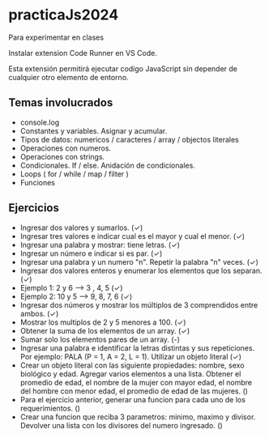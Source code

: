 # practicaJs2024

Para experimentar en clases

Instalar extension Code Runner en VS Code.

Esta extensión permitirá ejecutar codigo JavaScript sin depender de cualquier otro elemento de entorno.

## Temas involucrados

- console.log
- Constantes y variables. Asignar y acumular.
- Tipos de datos: numericos / caracteres / array / objectos literales
- Operaciones con numeros.
- Operaciones con strings.
- Condicionales. If / else. Anidación de condicionales.
- Loops ( for / while / map / filter )
- Funciones

## Ejercicios

- Ingresar dos valores y sumarlos. (✓)
- Ingresar tres valores e indicar cual es el mayor y cual el menor. (✓)
- Ingresar una palabra y mostrar: <PALABRA> tiene <n> letras. (✓)
- Ingresar un número e indicar si es par. (✓)
- Ingresar una palabra y un numero "n". Repetir la palabra "n" veces. (✓)
- Ingresar dos valores enteros y enumerar los elementos que los separan. (✓)
- Ejemplo 1: 2 y 6 --> 3 , 4, 5 (✓)
- Ejemplo 2: 10 y 5 --> 9, 8, 7, 6 (✓)
- Ingresar dos números y mostrar los múltiplos de 3 comprendidos entre ambos. (✓)
- Mostrar los multiplos de 2 y 5 menores a 100. (✓)
- Obtener la suma de los elementos de un array. (✓)
- Sumar solo los elementos pares de un array. (-)
- Ingresar una palabra e identificar la letras distintas y sus repeticiones. Por ejemplo: PALA (P = 1, A = 2, L = 1). Utilizar un objeto literal (✓)
- Crear un objeto literal con las siguiente propiedades: nombre, sexo biológico y edad. Agregar varios elementos a una lista. Obtener el promedio de edad, el nombre de la mujer con mayor edad, el nombre del hombre con menor edad, el promedio de edad de las mujeres. ()
- Para el ejercicio anterior, generar una funcion para cada uno de los requerimientos. ()
- Crear una funcion que reciba 3 parametros: minimo, maximo y divisor. Devolver una lista con los divisores del numero ingresado. ()
